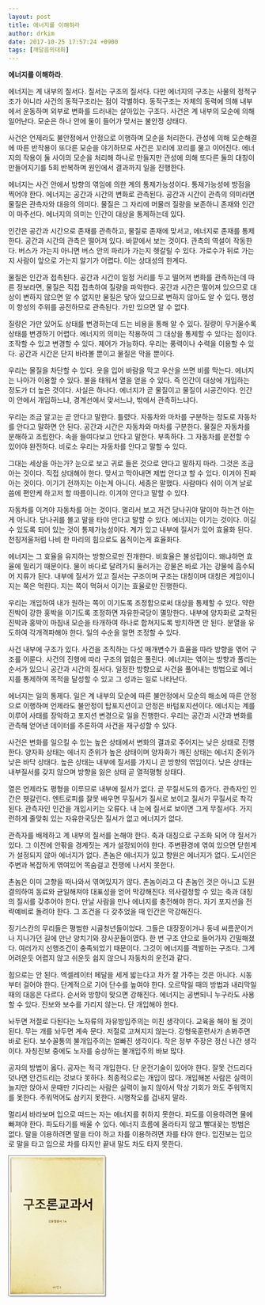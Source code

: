 ```yaml
---
layout: post
title: 에너지를 이해하라
author: drkim
date: 2017-10-25 17:57:24 +0900
tags: [깨달음의대화]
---
```



**에너지를 이해하라**. 

  


에너지는 계 내부의 질서다. 질서는 구조의 질서다. 다만 에너지의 구조는 사물의 정적구조가 아니라 사건의 동적구조라는 점이 각별하다. 동적구조는 자체의 동력에 의해 내부에서 운동하며 외부로 변화를 드러내는 살아있는 구조다. 사건은 계 내부의 모순에 의해 일어난다. 모순은 하나 안에 둘이 들어가 맞서는 불안정 상태다. 

  


사건은 언제라도 불안정에서 안정으로 이행하며 모순을 처리한다. 관성에 의해 모순해결에 따른 반작용이 또다른 모순을 야기하므로 사건은 꼬리에 꼬리를 물고 이어진다. 에너지의 작용이 둘 사이의 모순을 처리해 하나로 만들지만 관성에 의해 또다른 둘의 대칭이 만들어지기를 5회 반복하며 원인에서 결과까지 일을 진행한다. 

  


에너지는 사건 안에서 방향의 엮임에 의한 계의 통제가능성이다. 통제가능성에 방점을 찍어야 한다. 에너지는 공간과 시간의 변화로 관측된다. 공간과 시간이 관측의 의미라면 물질은 관측자와 대응의 의미다. 물질은 그 자리에 머물러 질량을 보존하니 존재와 인간이 마주선다. 에너지의 의미는 인간이 대상을 통제하는데 있다.

  


인간은 공간과 시간으로 존재를 관측하고, 물질로 존재에 맞서고, 에너지로 존재를 통제한다. 공간과 시간의 관측은 떨어져 있다. 바깥에서 보는 것이다. 관측의 역설이 작동한다. 버스가 가는지 아니면 버스 안의 파리가 가는지 헷갈릴 수 있다. 가로수가 뒤로 가는지 사람이 앞으로 가는지 알기가 어렵다. 이는 상대성의 한계다.

  


물질은 인간과 접촉된다. 공간과 시간이 일정 거리를 두고 떨어져 변화를 관측하는데 따른 정보라면, 물질은 직접 접촉하여 질량을 파악한다. 공간과 시간은 떨어져 있으므로 대상이 변하지 않으면 알 수 없지만 물질은 닿아 있으므로 변하지 않아도 알 수 있다. 행성이 항성의 주위를 공전하므로 관측된다. 가만 있으면 알 수 없다.

  


질량은 가만 있어도 상태를 변경하는데 드는 비용을 통해 알 수 있다. 질량이 무거울수록 상태를 변경하기 어렵다. 에너지의 의미는 작용하여 그 대상을 통제할 수 있다는 점이다. 조작할 수 있고 변경할 수 있다. 제어가 가능하다. 우리는 풍력이나 수력을 이용할 수 있다. 공간과 시간은 단지 바라볼 뿐이고 물질은 막을 뿐이다.

  


우리는 물질을 차단할 수 있다. 옷을 입어 바람을 막고 우산을 쓰면 비를 막는다. 에너지는 나아가 이용할 수 있다. 불을 태워서 열을 얻을 수 있다. 즉 인간이 대상에 개입하는 정도가 더 높은 것이다. 사실은 하나다. 에너지가 곧 물질이고 물질이 시공간이다. 인간이 안에서 개입하느냐, 경계선에서 맞서느냐, 밖에서 관측하느냐다.

  


우리는 조금 알고는 곧 안다고 말한다. 틀렸다. 자동차와 마차를 구분하는 정도로 자동차를 안다고 말하면 안 된다. 공간과 시간은 자동차와 마차를 구분한다. 물질은 자동차를 분해하고 조립한다. 속을 들여다보고 안다고 말한다. 부족하다. 그 자동차를 운전할 수 있어야 완전하다. 비로소 우리는 자동차를 안다고 말할 수 있다. 

  


그대는 세상을 아는가? 눈으로 보고 귀로 들은 것으로 안다고 말하지 마라. 그것은 조금 아는 것이다. 직접 상대해야 한다. 맞서고 막아내면 제법 안다고 할 수 있다. 이겨야 진짜 아는 것이다. 이기기 전까지는 아는게 아니다. 세종은 말했다. 사람마다 쉬이 이겨 날로 씀에 편안케 하고저 할 따름이니라. 이겨야 안다고 말할 수 있다.

  


자동차를 이겨야 자동차를 아는 것이다. 멀리서 보고 저건 당나귀야 말이야 하는건 아는게 아니다. 당나귀를 몰고 말을 타야 안다고 말할 수 있다. 에너지는 이기는 것이다. 이길 수 있도록 되어 있는 것이 통제가능성이다. 계가 있고 내부에 질서가 있어 효율화 된다. 천칭저울처럼 나비 한 마리의 힘으로도 움직이는게 효율화다.

  


에너지는 그 효율을 유지하는 방향으로만 전개한다. 비효율은 불성립이다. 왜냐하면 효율에 밀리기 때문이다. 물이 바다로 달려가되 둘러가는 강물은 바로 가는 강물에 흡수되어 지류가 된다. 내부에 질서가 있고 질서는 구조이며 구조는 대칭이며 대칭은 게임이니 지는 쪽은 먹힌다. 지는 쪽이 먹혀서 이기는 효율로만 진행한다.

  


우리는 개입하여 내가 원하는 쪽이 이기도록 조정함으로써 대상을 통제할 수 있다. 약한 진박이 강한 홍박을 이기도록 조정하면 자유한국당이 멸망한다. 내부에 양자화로 교착된 진박과 홍박이 마침내 모순을 타개하여 하나로 합쳐지도록 방치하면 안 된다. 분열을 유도하여 각개격파해야 한다. 일의 수순을 알면 조정할 수 있다.

  


사건 내부에 구조가 있다. 사건을 조직하는 다섯 매개변수가 효율을 따라 방향을 엮어 구조를 이룬다. 사건의 진행에 따라 구조의 얽힘은 풀린다. 에너지는 엮이는 방향과 풀리는 순서가 있으니 공간과 시간의 질서다. 일정한 방향으로 사건을 풀어내는 방법으로 에너지를 통제하여 목적을 달성할 수 있고 그 성과는 일로 나타난다. 

  


에너지는 일의 통제다. 일은 계 내부의 모순에 따른 불안정에서 모순의 해소에 따른 안정으로 이행하며 언제라도 불안정이 탑포지션이고 안정은 바텀포지션이다. 에너지는 계를 이루어 사태를 장악하고 포지션 변경으로 일을 진행한다. 우리는 공간과 시간과 변화를 관측해 얻어낸 데이터를 추론하여 사건을 재구성할 수 있다. 

  


사건은 변화를 일으킬 수 있는 높은 상태에서 변화의 결과로 주어지는 낮은 상태로 진행한다. 양자화 상태는 에너지 준위가 높은 상태이며 양자화가 깨진 상태는 에너지 준위가 낮은 바닥 상태다. 높은 상태는 내부에 질서를 가지니 곧 방향의 엮임이다. 낮은 상태는 내부질서를 갖지 않으며 방향을 잃은 상태 곧 열적평형 상태다.

  


열은 언제라도 평형을 이루므로 내부에 질서가 없다. 곧 무질서도의 증가다. 관측자인 인간은 헷갈린다. 엔트로피를 잘못 배우면 무질서가 질서로 보이고 질서가 무질서로 착각된다. 관측자인 인간을 개입시키는 오류다. 내 눈에 질서로 보이면 그게 무질서다. 가지런하게 줄맞춰 있는 자유한국당은 질서가 없고 에너지가 없다.

  


관측자를 배제하고 계 내부의 질서를 논해야 한다. 축과 대칭으로 구조화 되어 야 질서가 있다. 그 이전에 안팎을 경계짓는 계가 설정되어야 한다. 주변환경에 엮여 있으면 닫힌계가 설정되지 않아 에너지가 없다. 촌놈은 에너지가 있고 향원은 에너지가 없다. 도시인은 주변과 복잡하게 엮여있어 목숨걸고 전쟁에 나서지 못한다.

  


촌놈은 이미 고향을 떠나와서 엮여있지가 않다. 촌놈이라고 다 촌놈인 것은 아니고 도원결의하여 동료와 균일해져야 대표성을 얻어 막강해진다. 의사결정할 수 있는 축과 대칭의 질서를 갖추어야 한다. 만날 사람을 만나 에너지를 충전해야 한다. 자기 포지션을 전략예비로 돌려야 한다. 그 조건을 다 갖추었을 때 인간은 막강해진다.

  


징기스칸의 무리들은 평범한 시골청년들이었다. 그들은 대장장이거나 동네 씨름꾼이거나 지나가던 길에 만난 양치기와 장사꾼들이였다. 한 번 구조 안으로 들어가자 긴밀해졌다. 여러가지 선행조건이 충족되었기 때문이다. 그것이 에너지를 격발하는 구조다. 그게 어려운듯 어렵지 않고 쉬운듯 쉽지 않으니 자동차의 운전과 같다.

  


힘으로는 안 된다. 엑셀레이터 페달을 세게 밟는다고 차가 잘 가주는 것은 아니다. 시동부터 걸어야 한다. 단계적으로 기어 단수를 높여야 한다. 오르막일 때의 방법과 내리막일 때의 대응은 다르다. 순서와 방향이 맞으면 강해진다. 에너지는 공변되니 누구라도 사용할 수 있다. 진보와 보수를 가리지 않는다. 단 개입해야 한다.

  


놔두면 저절로 다된다는 노자류의 자유방임주의는 미친 생각이다. 교육을 해야 될 것이 된다. 무는 개를 놔두면 계속 문다. 저절로 고쳐지지 않는다. 강형욱훈련사가 손봐주면 바로 된다. 보수꼴통의 불개입주의는 얼빠진 생각이다. 작은 정부 주장은 정신 나간 생각이다. 자칭진보 중에도 노자를 숭상하는 불개입주의 바보 많다.

  


공자의 방법이 옳다. 공자는 적극 개입한다. 단 운전기술이 있어야 한다. 잘못 건드리다 덧나면 안건드리는 것보다 못하다. 최종적으로는 개입이 많다. 개입해본 사람은 실력이 늘지만 앉아서 운때만 기다리는 사람은 실력이 늘지 않아서 막상 기회가 와도 주워먹지를 못한다. 주워먹어도 삼키지 못한다. 시행착오를 겁내지 말라.

  


멀리서 바라보며 입으로 떠드는 자는 에너지를 취하지 못한다. 파도를 이용하려면 물에 빠져야 한다. 파도타기를 배울 수 있다. 에너지 흐름에 올라타지 않고 빨대꽂는 방법은 없다. 말을 이용하려면 말을 타야 하고 차를 이용하려면 차를 타야 한다. 입진보는 입으로 말을 타고 입으로 차를 타지만 끝내 말도 차도 타지 못한다.

  



![](/files/attach/images/198/730/898/0.jpg)